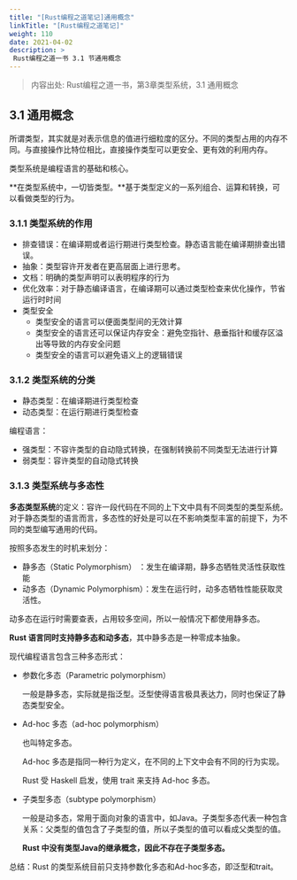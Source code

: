 ```yaml
---
title: "[Rust编程之道笔记]通用概念"
linkTitle: "[Rust编程之道笔记]"
weight: 110
date: 2021-04-02
description: >
 Rust编程之道一书 3.1 节通用概念
---
```


> 内容出处: Rust编程之道一书，第3章类型系统，3.1 通用概念

## 3.1 通用概念

 

所谓类型，其实就是对表示信息的值进行细粒度的区分。不同的类型占用的内存不同。与直接操作比特位相比，直接操作类型可以更安全、更有效的利用内存。

类型系统是编程语言的基础和核心。

**在类型系统中，一切皆类型。**基于类型定义的一系列组合、运算和转换，可以看做类型的行为。

### 3.1.1 类型系统的作用

- 排查错误：在编译期或者运行期进行类型检查。静态语言能在编译期排查出错误。
- 抽象：类型容许开发者在更高层面上进行思考。
- 文档：明确的类型声明可以表明程序的行为
- 优化效率：对于静态编译语言，在编译期可以通过类型检查来优化操作，节省运行时时间
- 类型安全
    - 类型安全的语言可以便面类型间的无效计算
    - 类型安全的语言还可以保证内存安全：避免空指针、悬垂指针和缓存区溢出等导致的内存安全问题
    - 类型安全的语言可以避免语义上的逻辑错误

### 3.1.2 类型系统的分类

- 静态类型：在编译期进行类型检查
- 动态类型：在运行期进行类型检查

编程语言：

- 强类型：不容许类型的自动隐式转换，在强制转换前不同类型无法进行计算
- 弱类型：容许类型的自动隐式转换

### 3.1.3 类型系统与多态性

**多态类型系统**的定义：容许一段代码在不同的上下文中具有不同类型的类型系统。对于静态类型的语言而言，多态性的好处是可以在不影响类型丰富的前提下，为不同的类型编写通用的代码。

按照多态发生的时机来划分：

- 静多态（Static Polymorphism） ：发生在编译期，静多态牺牲灵活性获取性能
- 动多态（Dynamic Polymorphism）：发生在运行时，动多态牺牲性能获取灵活性。

动多态在运行时需要查表，占用较多空间，所以一般情况下都使用静多态。

**Rust 语言同时支持静多态和动多态**，其中静多态是一种零成本抽象。

现代编程语言包含三种多态形式：

- 参数化多态（Parametric polymorphism）

    一般是静多态，实际就是指泛型。泛型使得语言极具表达力，同时也保证了静态类型安全。

- Ad-hoc 多态（ad-hoc polymorphism）

    也叫特定多态。

    Ad-hoc 多态是指同一种行为定义，在不同的上下文中会有不同的行为实现。

    Rust 受 Haskell 启发，使用 trait 来支持 Ad-hoc 多态。

- 子类型多态（subtype polymorphism）

    一般是动多态，常用于面向对象的语言中，如Java。子类型多态代表一种包含关系：父类型的值包含了子类型的值，所以子类型的值可以看成父类型的值。

    **Rust 中没有类型Java的继承概念，因此不存在子类型多态。**

总结：Rust 的类型系统目前只支持参数化多态和Ad-hoc多态，即泛型和trait。
